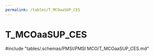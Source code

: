 ```yaml
---
permalink: /tables/T_MCOaaSUP_CES
---
```

# T_MCOaaSUP_CES
<!-- SPDX-License-Identifier: MPL-2.0 -->

<!-- ATTENTION : Ne pas supprimer ou modifier la ligne ci-dessous -->
#include "tables/.schemas/PMSI/PMSI MCO/T_MCOaaSUP_CES.md"
<!-- ATTENTION : Ne pas supprimer ou modifier la ligne ci-dessus -->
